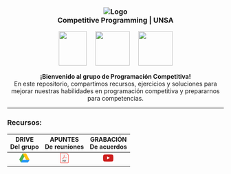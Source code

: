 <!-- Este es el codigo para el titulo -->
<h3 align="center">
    <img src="https://avatars.githubusercontent.com/u/14677506?s=200&v=4" width="100" alt="Logo"/><br/>
    Competitive Programming | UNSA
</h3>

<!-- Este es para los logos -->
<p align="center" style="display: flex; justify-content: center; align-items: center;">
    <!-- LOGO DE UNSA -->
    <a href="https://www.unsa.edu.pe" target="_blank">
        <img src="https://upload.wikimedia.org/wikipedia/commons/f/f9/Escudo_UNSA.png" width="65" height="80" style="margin-right: 20px;">
    </a>
    <!-- LOGO ABET -->
    <a href="https://www.unsa.edu.pe/escuela-profesional-de-ingenieria-de-sistemas-recibe-acreditacion-de-abet-por-10-anos/" target="_blank">
        <img src="https://lh3.googleusercontent.com/pw/AIL4fc_SZ9dduE06tkHAaRGb-lw2XHahvW8GM1TBRVnlvqDmRazfFxPn5eL65NnUf_4enDe43oKw3Pix6ZxgWkAmSrMl4mZhnateXvwkndQTJbn-xWxHuCkzFfOT8ylzvUcerpCLQKnn5UsuW2GdvN_VvApSzMEkXh7HfQg7kQmwx70JpeDUyBObiddtJw2jNRlyQ_D5RDQg7T8IUk7h7yLFC7zLS3rZ5DfntK3ZdeKCUfjd-Y4jHWmr8Th9_J1VbB5F2b2P7nMpuIRlrWAFgWoLhDLbeN98bPXuOR6NgULcyxiz75V1XVhQKSKRbW22HHX-gXale40xF_93x15yLFkWnlV66w_5ZqzzXzeWMtQtbaom-01arKS-66Cwi-M-_yzsaKmVNLudBgYjEGpKn3T-ATtUnGziuHnVdJR0ugS1Pm4YJk-a7BIxmJWWA1Vywpe9oicHiG-OVxvcOg0NO2MNwzEjerSDOWBLZiIt2dJjO407t5unLRr-0Omo-dUIRS20nHpXLU7i7E6uRr3JQ2CALt-EUoQkieVSA-LiO1MTA5I3MvczbDULj4Sjnef8tw5bRIK3xLgfWHV4Ly6zN3gUGOcAvchPg0ZwjO_9F5MDXMF6DhDvoHXzN_2KQhFWM_zoZfxixvs7DEL4X4PmbsZYx-FGPQ0r9WaJzuOkVyHYpaStpCVZJTS2lwRBLZYow_jj-EqDZq2fEV__NnVhBZ0HVhJUM5pjVzPPzptn-woDnwLT-eUhVnQwvi44zx1x6L_liPFhXlg3PR02LerDAM7QriPHwlUgyMPeO_IvnccZ-LU3ODbI4OV-x1w3YFyNk9qgZrHrOcBQvoiZEGfRm9GqEZWxcqHs9IS9RsZfQtZf_UxtoxLng2ZVt_N2CMuLYuNAn3TkSFQfILD_643czVDAGavOgIFCX8Tp1MPJcmXukugFEDG3IReoKTjyfc5zoXca1HI4_x43mm9Ve0BrFE3ajljoLY66CKJ34KbPMiyVmEZbr8dukPMmDckqsSnPQu6qLBqNZdmcy33RGgRlaB3cPOOh10NIUyS1_0BuoTY=w413-h421-s-no?authuser=1" width="80" height="80" style="margin-right: 20px;">
    </a>
    <!-- LOGO EPIS -->
    <a href="https://fips.unsa.edu.pe/ingenieriadesistemas/" target="_blank">
        <img src="https://lh3.googleusercontent.com/pw/AIL4fc8TGyVY2KjNJnaq6lr5HcIrGk4JMZsc4s6F4W9qZOmt25ljTIcX3mEG5zSYzVnu7yAMjEsnJsm1PH0Jath3DuhCZpAQRit6AS6KbauUdNW6s_hzO-N3SQTIaK4xfMUH--K9iNcLs16Rth05WV1xiRsPMbildH5WvCanLGibt2kWzV8U9Js1d9rjyWazthkNPHKtRVeiIFiExMwtNCyit9pdDWCjzYpL3qou7FARYL6tcfQKAFBMeDBIR12gCUqP6IH28YZPxDBPTpeC1DBhT_nyjmHOBCcAvgxTLJvF_7qs0pQIvRm2zbASJ5uvlHDeDUUE6wBrAVofT6i5bgphV4ptfrYQCq58JUD-_srX1yhcQPVqDwAB6zbdAva27yylG3hyb_Za-xsPuvLoesnwJnipaQJ5bzxPtj9Jc7XyL1gr2jD3wPPPJFo1krt7BxjW6B-RwVIuTIhPdlZpY_TJEF1piDrflun16c_BjEpGBbfRlBTRebBY8sgeMgCDh5sq2eRXzHFNXCfiJa8SOjPnUrYYrExc3FCBjW6wdfWgQstyW1VbLcsoQZH05gXCtmsxJ5tDw7Kxb_K0casmpst_oGkGWLTn6dVH7E5rJhXWV3ITAA_fTZ9iVgT-YCcI_7I-K0Y8_YS3ouUGTNYweVZ6XlC5VbC52tiFMJFelTKSYHtieFaEhnV9F-uvyaouxjnJAPv-9sMnvGMUz8blA4ddX18GnjJXqQg4cXoPPkWwIiML1ZGOkBvzYmrGKygByuu70-0f2EFbf_3r66IvUAIEusSD-Pysh9kzyZv4-gB-JmLNDiX0CiqdJQ79AQxgdJwKIT3cyk086Odx2N3-RFru5NMQsTDFBqnPyUp9NnubLajhhcE4AS84fJf1zDDLj6ijPxPzbxGZpYLsdZgBdYG7f06fNJFqlvKSge7h5EpH_JiBwgWaBZWdKxDFHkY_X0Xcs2Qvbti-nlgR28VMj4jCtzVG9UIsM0RkNTNJqbA6DCntw5A2JenhEhFe_qxQnSJaMB_H5yt1qnKIZnjEypH2smf58Zr346C0zySRBp0=w453-h431-s-no?authuser=1" width="80" height="80">
    </a>
</p>

<p align="center">
    <b>¡Bienvenido al grupo de Programación Competitiva!</b><br>
    En este repositorio, compartimos recursos, ejercicios y soluciones para mejorar nuestras habilidades en programación competitiva y prepararnos para competencias.
</p>

<hr>

### Recursos:

DRIVE <br> Del grupo | APUNTES <br> De reuniones | GRABACIÓN <br> De acuerdos
:-:| :-: | :-: |
[![](./imgs/icon_drive.png)](https://drive.google.com/drive/folders/1kJ0U_REMkcS41lAQ0J12hey4etieqVKW?usp=drive_link) | [![](./imgs/icon_pdf.png)](https://docs.google.com/document/d/1av7HvArdMKzZjNaBe0My_4ar6062NiIOZNuACqj2mIE/edit?usp=drive_link) | [![](./imgs/icon_youtube.png)](https://drive.google.com/file/d/1PExuDC1st7LMObMLqefseEqiBC-W6yIj/view)

